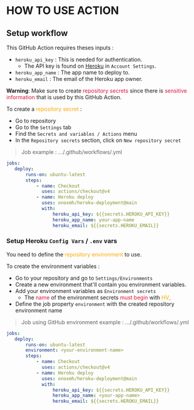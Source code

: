 # HOW TO USE ACTION

## Setup workflow
This GitHub Action requires theses inputs :
- `heroku_api_key` : This is needed for authentication. 
  - The API key is found on [Heroku](https://dashboard.heroku.com/account) in `Account Settings`.
- `heroku_app_name` : The app name to deploy to.
- `heroku_email` : The email of the Heroku app owner.


**Warning**: Make sure to create <span style="color:crimson;">repository secrets</span> since there is <span style="color:crimson;">sensitive information</span>
that is used by this GitHub Action.

To create a <span style="color:orange;">repository secret</span> :
- Go to repository
- Go to the `Settings` tab
- Find the `Secrets and variables / Actions` menu
- In the `Repository secrets` section, click on `New repository secret`


> Job example :
.../.github/workflows/<workflow-name>.yml
```yaml
jobs:
   deploy:
       runs-on: ubuntu-latest
       steps:
           - name: Checkout
             uses: actions/checkout@v4
           - name: Heroku deploy
             uses: onoxmh/heroku-deployment@main
             with:
                 heroku_api_key: ${{secrets.HEROKU_API_KEY}}
                 heroku_app_name: your-app-name
                 heroku_email: ${{secrets.HEROKU_EMAIL}}
```

### Setup Heroku ``Config Vars`` / `.env` vars
You need to define the <span style="color:orange;">repository environment</span> to use.

To create the environment variables :
- Go to your repository and go to `Settings/Environments`
- Create a new environment that'll contain you environment variables.
- Add your environment variables as `Environment secrets`
  - The <span style="color:crimson;">name</span> of the environment secrets <span style="color:crimson;">must begin</span> with <span style="color:orange;">HV_</span>
- Define the job property `environment` with the created repository environment name

> Job using GitHub environment example :
.../.github/workflows/<workflow-name>.yml
```yaml
jobs:
   deploy:
       runs-on: ubuntu-latest
       environment: <your-environment-name>
       steps:
           - name: Checkout
             uses: actions/checkout@v4
           - name: Heroku deploy
             uses: onoxmh/heroku-deployment@main
             with:
                 heroku_api_key: ${{secrets.HEROKU_API_KEY}}
                 heroku_app_name: <your-app-name>
                 heroku_email: ${{secrets.HEROKU_EMAIL}}
```